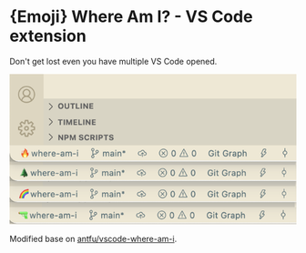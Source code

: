 # {Emoji} Where Am I? - VS Code extension

Don't get lost even you have multiple VS Code opened.

![](https://github.com/xjgafi/vscode-emoji-where-am-i/blob/master/screenshots/demo.png)

Modified base on [antfu/vscode-where-am-i](https://github.com/antfu/vscode-where-am-i/).
